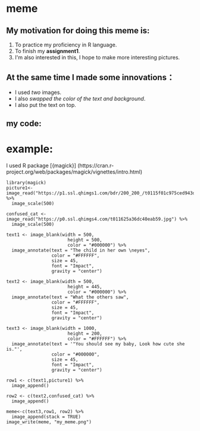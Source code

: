 # meme
## My motivation for doing this meme is:
1. To practice my proficiency in R language.
2. To finish my **assignment1**.
3. I'm also interested in this, I hope to make more interesting pictures.
## At the same time I made some innovations：
* I used *two* images.
* I also *swapped the color of the text and background*.
* I also put the text on top.

## my code:

<h1>example:</h1>
I used R package [{magick}] (https://cran.r-project.org/web/packages/magick/vignettes/intro.html)


```{r}
library(magick)
picture1<- image_read("https://p1.ssl.qhimgs1.com/bdr/200_200_/t0115f01c975ced943d.jpg") %>%
  image_scale(500)

confused_cat <- image_read("https://p0.ssl.qhimgs4.com/t011625a36dc40eab59.jpg") %>%
  image_scale(500)

text1 <- image_blank(width = 500, 
                       height = 500, 
                       color = "#000000") %>%
  image_annotate(text = "The child in her own \neyes",
                 color = "#FFFFFF",
                 size = 45,
                 font = "Impact",
                 gravity = "center")

text2 <- image_blank(width = 500, 
                       height = 445, 
                       color = "#000000") %>%
  image_annotate(text = "What the others saw",
                 color = "#FFFFFF",
                 size = 45,
                 font = "Impact",
                 gravity = "center")

text3 <- image_blank(width = 1000, 
                       height = 200, 
                       color = "#FFFFFF") %>%
  image_annotate(text = '"You should see my baby, Look how cute she is."',
                 color = "#000000",
                 size = 45,
                 font = "Impact",
                 gravity = "center")

row1 <- c(text1,picture1) %>%
  image_append()

row2 <- c(text2,confused_cat) %>%
  image_append()

meme<-c(text3,row1, row2) %>%
  image_append(stack = TRUE)
image_write(meme, "my_meme.png")
```

